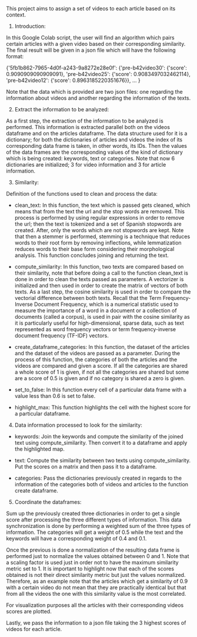 This project aims to assign a set of videos to each article based on its context.

1. Introduction:

In this Google Colab script, the user will find an algorithm which pairs certain articles with a given video based on their corresponding similarity. The final result will be given in a json file which will have the following format: 

{'5fb1b862-7965-4d0f-a243-9a8272e28e0f': {'pre-b42video30': {'score': 0.9090909090909091},
  'pre-b42video25': {'score': 0.9083497032462114},
  'pre-b42video12': {'score': 0.8963185220351676}},
…
    }

Note that the data which is provided are two json files: one regarding the information about videos and another regarding the information of the texts.

2. Extract the information to be analyzed:

As a first step, the extraction of the information to be analyzed is performed. This information is extracted parallel both on the videos dataframe and on the articles dataframe. The data structure used for it is a dictionary; for both the dictionaries of articles and videos the index of its corresponding data frame is taken, in other words, its IDs. Then the values of the data frames are the corresponding values of the kind of dictionary which is being created: keywords, text or categories. Note that now 6 dictionaries are initialized; 3 for video information and 3 for article information.

3. Similarity:

Definition of the functions used to clean and process the data:

* clean_text: In this function, the text which is passed gets cleaned, which means that from the text the url and the stop words are removed. This process is performed by using regular expressions in order to remove the url; then the text is tokenized and a set of Spanish stopwords are created. After, only the words which are not stopwords are kept. Note that then a stemmer is performed, stemming is a technique that reduces words to their root form by removing inflections, while lemmatization reduces words to their base form considering their morphological analysis. This function concludes joining and returning the text.

* compute_similarity: In this function, two texts are compared based on their similarity, note that before doing a call to the function clean_text is done in order to clean the texts passed as parameters. A vectorizer is initialized and then used in order to create the matrix of vectors of both texts. As a last step, the cosine similarity is used in order to compare the vectorial difference between both texts. Recall that the Term Frequency-Inverse Document Frequency, which is a numerical statistic used to measure the importance of a word in a document or a collection of documents (called a corpus), is used in pair with the cosine similarity as it is particularly useful for high-dimensional, sparse data, such as text represented as word frequency vectors or term frequency-inverse document frequency (TF-IDF) vectors.

* create_dataframe_categories: In this function, the dataset of the articles and the dataset of the videos are passed as a parameter. During the process of this function, the categories of both the articles and the videos are compared and given a score. If all the categories are shared a whole score of 1 is given, if not all the categories are shared but some are a score of 0.5 is given and if no category is shared a zero is given.

* set_to_false: In this function every cell of a particular data frame with a value less than 0.6 is set to false.

* highlight_max: This function highlights the cell with the highest score for a particular dataframe.

4. Data information processed to look for the similarity:

* keywords: Join the keywords and compute the similarity of the joined text using compute_similarity. Then convert it to a dataframe and apply the highlighted map.

* text: Compute the similarity between two texts using compute_similarity. Put the scores on a matrix and then pass it to a dataframe.

* categories: Pass the dictionaries previously created in regards to the information of the categories both of videos and articles to the function create dataframe.

5. Coordinate the dataframes:

Sum up the previously created three dictionaries in order to get a single score after processing the three different types of information. This data synchronization is done by performing a weighted sum of the three types of information. The categories will get a weight of 0.5 while the text and the keywords will have a corresponding weight of 0.4 and 0.1. 

Once the previous is done a normalization of the resulting data frame is performed just to normalize the values obtained between 0 and 1. Note that a scaling factor is used just in order not to have the maximum similarity metric set to 1. It is important to highlight now that each of the scores obtained is not their direct similarity metric but just the values normalized.
 Therefore, as an example note that the articles which get a similarity of 0.9 with a certain video do not mean that they are practically identical but that from all the videos the one with this similarity value is the most correlated.

For visualization purposes all the articles with their corresponding videos scores are plotted.

Lastly, we pass the information to a json file taking the 3 highest scores of videos for each article.
